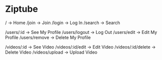 # Ziptube

/ -> Home
/join -> Join
/login -> Log In
/search -> Search

/users/:id -> See My Profile
/users/logout -> Log Out
/users/edit -> Edit My Profile
/users/remove -> Delete My Profile

/videos/:id -> See Video
/videos/:id/edit -> Edit Video
/videos/:id/delete -> Delete Video
/videos/upload -> Upload Video